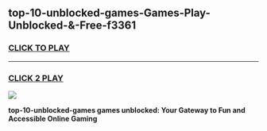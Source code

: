
## top-10-unblocked-games-Games-Play-Unblocked-&-Free-f3361
<h3>
<a href="https://premium76.site?title=top-10-unblocked-games&ref=24A">CLICK TO PLAY</a></h3>
<hr>

<h3>
<a href="https://premium76.site?title=top-10-unblocked-games&ref=24A">CLICK 2 PLAY</a>
  
</h3>

<a href="https://premium76.site?title=top-10-unblocked-games&ref=24A"><img src="https://clearcache.store/games.png"></a>


**top-10-unblocked-games games unblocked: Your Gateway to Fun and Accessible Online Gaming**
